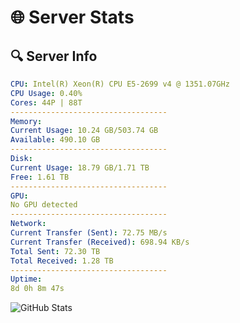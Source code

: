 # 🌐 Server Stats
## 🔍 Server Info
```yaml
CPU: Intel(R) Xeon(R) CPU E5-2699 v4 @ 1351.07GHz
CPU Usage: 0.40%
Cores: 44P | 88T
-----------------------------------
Memory:
Current Usage: 10.24 GB/503.74 GB
Available: 490.10 GB
-----------------------------------
Disk:
Current Usage: 18.79 GB/1.71 TB
Free: 1.61 TB
-----------------------------------
GPU:
No GPU detected
-----------------------------------
Network:
Current Transfer (Sent): 72.75 MB/s
Current Transfer (Received): 698.94 KB/s
Total Sent: 72.30 TB
Total Received: 1.28 TB
-----------------------------------
Uptime:
8d 0h 8m 47s
```
![GitHub Stats](https://img.shields.io/badge/Updated-2025-02-15_22:52:05-blue)
